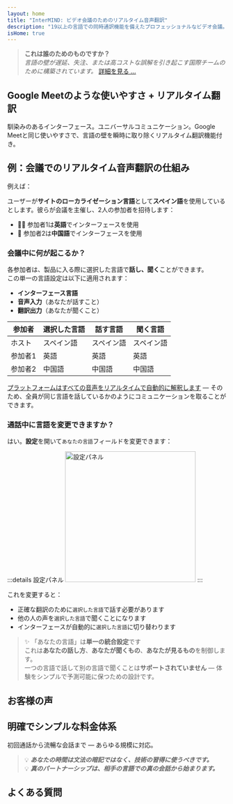 ```yaml
---
layout: home
title: "InterMIND: ビデオ会議のためのリアルタイム音声翻訳"
description: "19以上の言語での同時通訳機能を備えたプロフェッショナルなビデオ会議。トーン、意図、文脈を捉えるAI搭載翻訳。グローバルに会議し、自然にコミュニケーション。"
isHome: true
---
```


<!-- <HeroSection title="**あらゆる**言語で会議" :typingSpeed="10" text="ビデオ通話でのライブ音声翻訳。瞬時の理解、障壁なし。"> -->

<HeroSection title="**あらゆる**言語を理解" :typingSpeed="20" text="ビデオ通話中の同時通訳。言語の壁を瞬時に打破。">
<NavButton buttonLabel="デモを見る" buttonClass="brand" to="/#HowItWorks" />
<NavButton buttonLabel="アシスタント" buttonClass="alt" to="/chat" />
</HeroSection>

<span id="1"></span>
<FeatureBlock
    :card="{
      title: '翻訳 ≠ 理解。次のステップがここにあります。',
      details: '言語に関係なく、あなたの声は同じ言語を話すかのように聞かれ、理解されます。',
      items: [
        '✧ 自然に、[リアルタイム](./product/overview/how-it-works)で、字幕や遅延なしに。',
        '✧ AI搭載の通訳がトーン、意図、業界固有の専門用語を捉えます。',
      ],
      link: './product/overview/what-is-intermind',
      src: {
        light: '/media-kit/animals-cartoon-3-2.png',
        dark: '/1d.png',
      },
      inversion: false,
    }"
  />

<span id="2"></span>
<FeatureBlock
    :card="{
      title: '会議内のマインド',
      details: 'InterMindはすべての多言語通話を明確で検索可能な知識に変換します。',
      items: [
        '✧ **何でも質問** — AIが**会議全体から**答えを見つけます。',
        '✧ タスク、担当者、締切を自動抽出。',
        '✧ 重要なポイントをあらゆる言語で瞬時に要約。',
      ],
      link: './product/overview/how-it-works#🧩-deep-memory-deep-understanding',
      src: {
        light: '/2l.png',
        dark: '/2d.png',
      },
      inversion: true,
    }"
  />

<span id="3"></span>
<FeatureBlock
    :card="{
      title: '真剣な会議のために構築 — 単なる会話ではなく',
      details: 'InterMindは軽量なアドオンやプラグインではなく、[プロフェッショナルグレードのビデオ会議プラットフォーム](./product/overview/video-meeting-platform)です。',
      items: [
        '✧ 1080p解像度、スマートノイズ抑制、スケジューリング、モデレーション、画面共有、録画、字幕、参加者チャット、カレンダー統合 — すべて内蔵、**すぐに使用可能**。',
      ],
      link: './product/overview/video-meeting-platform',
      src: {
        light: '/3l.mp4',
        dark: '/3d.mp4',
      },
      inversion: false,
    }"
  />

<span id="4"></span>
<FeatureBlock
    :card="{
      title: '重要な場面でのプライバシー',
      details: 'InterMindは信頼が重要な会話のために構築されています — プライバシーとコントロールが最も重要な場面で。',
      items: ['✧ [プライバシーゾーン](./product/overview/privacy-architecture) — EU、米国、東南アジア', '✧ **データ学習ゼロ**。第三者アクセスなし。'],
      link: './product/overview/privacy-architecture',
      src: {
        light: '/4l.png',
        dark: '/4d.png',
      },
      inversion: true,
    }"
  />

> **これは誰のためのものですか？**  
> _言語の壁が遅延、失注、または高コストな誤解を引き起こす国際チームのために構築されています。_ [詳細を見る ...](./product/overview/markets)

<span id="HowItWorks"></span>

## Google Meetのような使いやすさ + リアルタイム翻訳

馴染みのあるインターフェース。ユニバーサルコミュニケーション。Google Meetと同じ使いやすさで、言語の壁を瞬時に取り除くリアルタイム翻訳機能付き。

<FeatureCards
    :features="[
      {
        title: '無料でサインアップ',
        details: '言語を選択して[アカウントを作成](#Pricing)してください。',
        icon: {
          light: '/signUp.png',
          dark: '/signUp.png',
        },
      },
      {
        title: 'ミーティングを開始',
        details: '即座に作成するか、事前にスケジュールを設定できます。',
        icon: {
          light: '/start.png',
          dark: '/start.png',
        },
      },
      {
        title: 'ミーティングに参加',
        details: 'リンクをクリックし、名前を入力して即座に参加できます。',
        icon: {
          light: '/join.png',
          dark: '/join.png',
        },
      },
      {
        title: '母国語で話す',
        details: '全員が自分の言語で話し、聞くことができます。',
        icon: {
          light: '/meeting.png',
          dark: '/meeting.png',
        },
      },
    ]"
  />

<!-- <br> -->

<span id="VideoDemo"></span>
<VideoPlayer src="/promo/demo-en-mx.mp4" />

<span id="Example"></span>

## 例：会議でのリアルタイム音声翻訳の仕組み

例えば：

ユーザーが**サイトのローカライゼーション言語**として**スペイン語**を使用しているとします。彼らが会議を主催し、2人の参加者を招待します：

- 🧑‍💼 参加者1は**英語**でインターフェースを使用
- 👩 参加者2は**中国語**でインターフェースを使用

### 会議中に何が起こるか？

各参加者は、製品に入る際に選択した言語で**話し、聞く**ことができます。  
この単一の言語設定は以下に適用されます：

- **インターフェース言語**
- **音声入力**（あなたが話すこと）
- **翻訳出力**（あなたが聞くこと）

| 参加者   | 選択した言語 | 話す言語 | 聞く言語 |
| -------- | ------------ | -------- | -------- |
| ホスト   | スペイン語   | スペイン語 | スペイン語 |
| 参加者1  | 英語         | 英語     | 英語     |
| 参加者2  | 中国語       | 中国語   | 中国語   |

[プラットフォームはすべての音声をリアルタイムで自動的に解釈します](./product/overview/how-it-works) — そのため、全員が同じ言語を話しているかのようにコミュニケーションを取ることができます。

### 通話中に言語を変更できますか？

はい。**設定**を開いて`あなたの言語`フィールドを変更できます：

:::details 設定パネル
<img src="/settings.png" alt="設定パネル" width="300px" />
:::

これを変更すると：

- 正確な翻訳のために`選択した言語`で話す必要があります
- 他の人の声を`選択した言語`で聞くことになります
- インターフェースが自動的に`選択した言語`に切り替わります

> ✨ 「あなたの言語」は**単一の統合設定**です  
> これは**あなたの話し方**、**あなたが聞くもの**、**あなたが見るもの**を制御します。  
> 一つの言語で話して別の言語で聞くことは**サポートされていません** — 体験をシンプルで予測可能に保つための設計です。

<span id="Testimonials"></span>

## お客様の声

<AutoScrollTestimonials testimonialsUrl="/testimonials.json"/>

<span id="Pricing"></span>

## 明確でシンプルな料金体系

初回通話から流暢な会話まで — あらゆる規模に対応。

<PricingPlans
    :plans="[
      {
        title: '**ベーシック** &nbsp 1ユーザー',
        price: '**無料**',
        details: 'クレジットカード不要',
        items: [
          '**25** 会議',
          '**100** 参加者ビデオ会議 [💬](#3)',
          'ユーザーあたり **30** GB プール型ストレージ',
          'すべての会議を横断検索 [💬](#2)',
          '同時通訳 [💬](#1)',
        ],
      },
      {
        title: '**プロ**  &nbsp 1-99ユーザー',
        price: '**$20** /月/ユーザー、年間請求',
        details: 'または月額$25請求',
        items: [
          '**無制限** 会議',
          '**150** 参加者ビデオ会議 [💬](#3)',
          'ユーザーあたり **2** TB プール型ストレージ',
          'すべての会議を横断検索 [💬](#2)',
          '同時通訳 [💬](#1)',
        ],
      },
      {
        title: '**ビジネス** &nbsp 100+ユーザー',
        price: '**カスタム料金**',
        details: 'プライバシー重視設計',
        items: [
          '**無制限** 会議',
          '**500** 参加者ビデオ会議 [💬](#3)',
          'ユーザーあたり **5** TB プール型ストレージ',
          'すべての会議を横断検索 [💬](#2)',
          '同時通訳 [💬](#1)',
          '**プライバシーゾーン** [💬](#4)',
        ],
      },
    ]">

<AuthButton text="始める" button-class="brand" event-name="get_started_attempt"/>
<AuthButton text="今すぐ購入" mode="checkout" eventName="buy_now_attempt" />
<ContactForm buttonText="チームに相談" buttonClass="alt" />
</PricingPlans>

> 💡 **_あなたの時間は文法の暗記ではなく、技術の習得に使うべきです。_**  
> 💡 **_真のパートナーシップは、相手の言語での真の会話から始まります。_**

## よくある質問

<span id="FAQ"></span>

<AccordionGroup
    :items="[
      {
        q: 'InterMindはどの言語の通訳に対応していますか？',
        a: 'InterMindは以下の19言語で**リアルタイム通訳**に対応しています：<br><br>- العربية (ar) – アラビア語<br>- Čeština (cs) – チェコ語<br>- Deutsch (de) – ドイツ語<br>- English (en) – 英語<br>- Español (es) – スペイン語<br>- Français (fr) – フランス語<br>- हिन्दी (hi) – ヒンディー語<br>- Magyar (hu) – ハンガリー語<br>- Italiano (it) – イタリア語<br>- 日本語 (ja) – 日本語<br>- 한국어 (ko) – 韓国語<br>- Nederlands (nl) – オランダ語<br>- Polski (pl) – ポーランド語<br>- Português (pt) – ポルトガル語<br>- Русский (ru) – ロシア語<br>- Türkçe (tr) – トルコ語<br>- 中文 (zh) – 中国語<br><br>このリストは継続的に拡張されており、メジャーリリースごとに新しい言語が追加されます。',
      },
      {
        q: 'ライセンスユーザーと参加者の違いは何ですか？',
        a: '*ライセンスユーザー*は無料または有料のミーティングライセンスを持ち、プランの制限内でミーティングをスケジュールできます。*参加者*は招待された人で、**アカウントやライセンスは不要**で、どのデバイスからでも**無料で**参加できます。',
      },
      {
        q: '1つのInterMindライセンスで何人が使用できますか？',
        a: '各*ライセンスユーザー*は**無制限のミーティング**を主催できます。複数のチームメンバーが同時にミーティングを主催する必要がある場合、それぞれが独自のライセンスが必要です。',
      },
      {
        q: 'ミーティングの最大時間はどのくらいですか？',
        a: 'すべてのプランでミーティングは最大**24時間**まで実行できます。',
      },
      {
        q: '主催できるミーティング数に制限はありますか？',
        a: '*無料ベーシック*プランには**25回の無料ミーティング**が含まれています。*プロ*および*ビジネス*プランでは、より多くの参加者と制御機能を備えた無制限のミーティングを提供します。',
      },
      {
        q: 'InterMindはデータプライバシーとセキュリティをどのように確保していますか？',
        a: 'InterMindは**プライバシー・バイ・デザイン**です。すべてのデータは選択した**プライバシーゾーン**（_EU_、_US_、または_アジア_）内で処理・保存されます。[**GDPR**](https://gdpr.eu)、[**CCPA**](https://oag.ca.gov/privacy/ccpa)、UAE PDPLに準拠し、**お客様のコンテンツを**トレーニングやサードパーティアクセスに**決して使用しません**。高度な[プライバシーゾーン制御](./product/overview/privacy-architecture)は**ビジネス**プランで利用可能です。',
      },
      {
        q: 'プランを購入する前にInterMindを試すことはできますか？',
        a: 'もちろんです。*無料ベーシック*プランでは、**同時通訳**や**ミーティング検索**を含む**25回の無料ミーティング**でコア機能にフルアクセスできます。クレジットカードは不要です。いつでもアップグレード可能です。',
      },
      {
        q: 'ヘルプやサポートが必要な場合はどうすればよいですか？',
        a: '[ヘルプセンター](./resources/help)でサポートを利用できます。*ビジネス*ユーザーは専用の連絡先で**優先サポート**を受けられます。',
      },
      {
        q: 'サブスクリプションの管理（アップグレード、ダウングレード、キャンセル）はどのように行いますか？',
        a: '**アカウント設定**からいつでもプランを変更できます。変更は**即座に**有効になります。キャンセルについては、*月額プラン*は請求サイクルの終了時にキャンセルされます。*年額プラン*は**日割り返金**でキャンセルできます。',
      },
      {
        q: 'InterMindをウェビナーや大規模イベントに使用できますか？',
        a: 'はい。*プロ*および*ビジネス*プランは**大規模ミーティングやウェビナー**に最適で、*ビジネス*では最大**500人の参加者**をサポートします。',
      },
    ]"/>

<HomeFooter
    :columns="[
      {
        title: '製品',
        links: [
          { text: '概要', link: './product/overview/what-is-intermind' },
          { text: 'はじめに', link: './product/guide/getting-started' },
          { text: 'お客様の声', link: '#Testimonials' },
          { text: '料金', link: '#Pricing' },
        ],
      },
      {
        title: 'サポート',
        links: [
          { text: 'サポートを受ける', link: './resources/help' },
          { text: 'よくある質問', link: '#FAQ' },
          { text: 'プライバシーポリシー', link: './resources/company/Privacy-Policy' },
          { text: 'AI法的ガイド', link: './resources/company/Legal-Regulations-for-AI-Services' },
          { text: 'サービス状況', link: 'https://status.mind.com/' },
          // { text: 'Privacy Settings', link: '#' },
        ],
      },
      {
        title: 'リソース',
        links: [
          { text: 'ブログ', link: './blog' },
          { text: 'ブランドアセット', link: './resources/media-kit' },
          { text: 'AI API / LLMドキュメント', link: 'https://mind.com/llms-full.txt' },
        ],
      },
      {
        title: '会社情報',
        links: [
          { text: '会社概要', link: './resources/company/about' },
          { text: 'チーム', link: './resources/company/team' },
          { text: '採用情報', link: './resources/company/careers' },
          { text: 'お問い合わせ', link: './resources/company/contacts' },
        ],
      },
    ]"/>